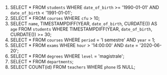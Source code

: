 1) SELECT * FROM `students` WHERE `date_of_birth` >= '1990-01-01' AND `date_of_birth` < '1991-01-01';  
2) SELECT * FROM `courses` WHERE `cfu` > 10;  
3) SELECT `name`, TIMESTAMPDIFF(YEAR, `date_of_birth`, CURDATE()) AS `age` FROM `students` WHERE TIMESTAMPDIFF(YEAR, `date_of_birth`, CURDATE()) >= 30;
4) SELECT * FROM `courses` WHERE `period` = 'I semestre' AND `year` = 1;  
5) SELECT * FROM `exams` WHERE `hour` > '14:00:00' AND `date` = '2020-06-20';  
6) SELECT * FROM `degrees` WHERE `level` = 'magistrale';  
7) SELECT * FROM `departments`;  
8) SELECT COUNT(id) FROM `teachers` WHERE `phone` IS NULL;  
